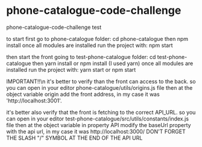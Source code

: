 # phone-catalogue-code-challenge
phone-catalogue-code-challenge test


to start first go to phone-catalogue folder: cd phone-catalogue
then npm install
once all modules are installed run the project with: npm start

then start the front going to test-phone-catalogue folder: cd test-phone-catalogue
then yarn install or npm install (I used yarn)
once all modules are installed run the project with: yarn start or npm start

IMPORTANT!!\n
it's better to verify than the front can access to the back.
so you can open in your editor phone-catalogue/utils/origins.js file
then at the object variable origin add the front address, in my case it was 'http://localhost:3001'.

it's better also verify that the front is fetching to the correct API_URL.
so you can open in your editor test-phone-catalogue/src/utils/constants/index.js file
then at the object variable in property API modify the baseUrl property with the api url, in my case it was http://localhost:3000/ DON'T FORGET THE SLASH "/" SYMBOL AT THE END OF THE API URL  
